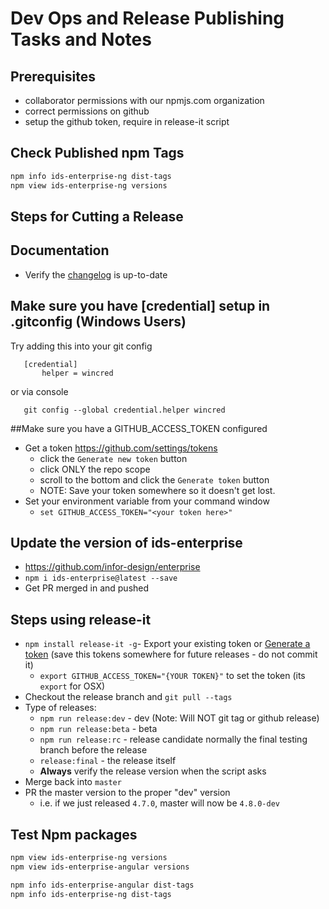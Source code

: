 # Dev Ops and Release Publishing Tasks and Notes

## Prerequisites

- collaborator permissions with our npmjs.com organization
- correct permissions on github
- setup the github token, require in release-it script

## Check Published npm Tags

```bash
npm info ids-enterprise-ng dist-tags
npm view ids-enterprise-ng versions
```

## Steps for Cutting a Release

## Documentation

- Verify the [changelog](docs/changelog) is up-to-date

## Make sure you have [credential] setup in .gitconfig  (Windows Users)
Try adding this into your git config
```
   [credential]
       helper = wincred
```    
or via console

```
   git config --global credential.helper wincred
```
##Make sure you have a GITHUB_ACCESS_TOKEN configured
- Get a token <https://github.com/settings/tokens>
  - click the `Generate new token` button
  - click ONLY the repo scope 
  - scroll to the bottom and click the `Generate token` button
  - NOTE: Save your token somewhere so it doesn't get lost.
- Set your environment variable from your command window
  - `set GITHUB_ACCESS_TOKEN="<your token here>"`
 
## Update the version of ids-enterprise

- <https://github.com/infor-design/enterprise>
- `npm i ids-enterprise@latest --save`
- Get PR merged in and pushed

## Steps using release-it

- `npm install release-it -g`- Export your existing token or [Generate a token](https://github.com/webpro/release-it#%EF%B8%8F-github-release) (save this tokens somewhere for future releases - do not commit it)
    - `export GITHUB_ACCESS_TOKEN="{YOUR TOKEN}"` to set the token (its `export` for OSX)
- Checkout the release branch and `git pull --tags`
- Type of releases:
    - `npm run release:dev` - dev (Note: Will NOT git tag or github release)
    - `npm run release:beta` - beta
    - `npm run release:rc` - release candidate normally the final testing branch before the release
    - `release:final` - the release itself
    - **Always** verify the release version when the script asks
- Merge back into `master`
- PR the master version to the proper "dev" version
    - i.e. if we just released `4.7.0`, master will now be `4.8.0-dev`

## Test Npm packages

```bash
npm view ids-enterprise-ng versions
npm view ids-enterprise-angular versions

npm info ids-enterprise-angular dist-tags
npm info ids-enterprise-ng dist-tags
```
